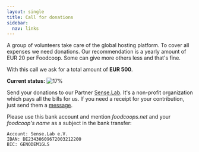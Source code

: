 ```yaml
---
layout: single
title: Call for donations
sidebar:
  nav: links
---
```


A group of volunteers take care of the global hosting platform. To cover all expenses we need donations. 
Our recommendation is a yearly amount of EUR 20 per Foodcoop. Some can give more others less and that's fine.

With this call we ask for a total amount of **EUR 500**.

**Current status:** ![17%](https://progress-bar.dev/17)

Send your donations to our Partner [Sense.Lab](https://senselab.org). It's a non-profit organization which pays
all the bills for us. If you need a receipt for your contribution, just send them a [message](https://senselab.org/kontakt/).

Please use this bank account and mention _foodcoops.net_ and your _foodcoop's name_ as a subject in the bank transfer:
```
Account: Sense.Lab e.V.
IBAN: DE23430609672003212200
BIC: GENODEM1GLS
```
